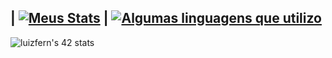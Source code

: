 | [![Meus Stats](https://github-readme-stats.vercel.app/api?username=Tawliew&count_private=true&show_icons=true&hide=issues&hide_border=false&theme=algolia)](https://github.com/Tawliew?tab=repositories) |  [![Algumas linguagens que utilizo](https://github-readme-stats.vercel.app/api/top-langs/?username=Tawliew&hide=html,sass,handlebars,Starlark,%20php,css,scss,Jupyter%20Notebook&langs_count=15&layout=compact&theme=algolia&hide_border=false)](https://github.com/Tawliew?tab=repositories)
---
![luizfern's 42 stats](https://badge42.herokuapp.com/api/stats/luizfern?privacyEmail=true&privacyName=true&darkmode=true&cursus=42cursus)
<!--
**Tawliew/tawliew** is a ✨ _special_ ✨ repository because its `README.md` (this file) appears on your GitHub profile.

Here are some ideas to get you started:

- 🔭 I’m currently working on ...
- 🌱 I’m currently learning ...
- 👯 I’m looking to collaborate on ...
- 🤔 I’m looking for help with ...
- 💬 Ask me about ...
- 📫 How to reach me: ...
- 😄 Pronouns: ...
- ⚡ Fun fact: ...
-->
